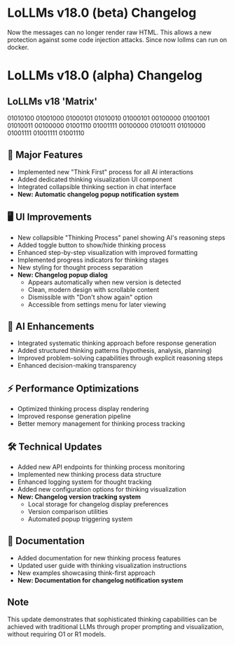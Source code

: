 # LoLLMs v18.0 (beta) Changelog

Now the messages can no longer render raw HTML. This allows a new protection against some code injection attacks. Since now lollms can run on docker.

# LoLLMs v18.0 (alpha) Changelog
## LoLLMs v18 'Matrix'

01010100 01001000 01000101 01010010 01000101 00100000 
01001001 01010011 00100000 01001110 01001111 00100000 
01010011 01010000 01001111 01001111 01001110
## 🎯 Major Features
- Implemented new "Think First" process for all AI interactions
- Added dedicated thinking visualization UI component
- Integrated collapsible thinking section in chat interface
- **New: Automatic changelog popup notification system**

## 🖥️ UI Improvements
- New collapsible "Thinking Process" panel showing AI's reasoning steps
- Added toggle button to show/hide thinking process
- Enhanced step-by-step visualization with improved formatting
- Implemented progress indicators for thinking stages
- New styling for thought process separation
- **New: Changelog popup dialog**
  - Appears automatically when new version is detected
  - Clean, modern design with scrollable content
  - Dismissible with "Don't show again" option
  - Accessible from settings menu for later viewing

## 🧠 AI Enhancements
- Integrated systematic thinking approach before response generation
- Added structured thinking patterns (hypothesis, analysis, planning)
- Improved problem-solving capabilities through explicit reasoning steps
- Enhanced decision-making transparency

## ⚡ Performance Optimizations
- Optimized thinking process display rendering
- Improved response generation pipeline
- Better memory management for thinking process tracking

## 🛠️ Technical Updates
- Added new API endpoints for thinking process monitoring
- Implemented new thinking process data structure
- Enhanced logging system for thought tracking
- Added new configuration options for thinking visualization
- **New: Changelog version tracking system**
  - Local storage for changelog display preferences
  - Version comparison utilities
  - Automated popup triggering system

## 📝 Documentation
- Added documentation for new thinking process features
- Updated user guide with thinking visualization instructions
- New examples showcasing think-first approach
- **New: Documentation for changelog notification system**

## Note
This update demonstrates that sophisticated thinking capabilities can be achieved with traditional LLMs through proper prompting and visualization, without requiring O1 or R1 models.
